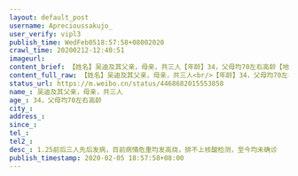 ```yaml
---
layout: default_post
username: Aprecioussakujo_
user_verify: vipl3
publish_time: WedFeb0518:57:58+08002020
crawl_time: 20200212-12:40:51
imageurl: 
content_brief: 【姓名】吴迪及其父亲，母亲，共三人【年龄】34，父母均70左右高龄【地址】武汉市 汉阳区芳草路18号十里景秀小区              目前安置在中原国际酒店      父母二人住在保成路保成社区【病情描述】1.25前后三人先后发病，目前病情危重均发高烧，排不上核酸检测，至今均未确诊【联系人】吴迪【 ...全文
content_full_raw: 【姓名】吴迪及其父亲，母亲，共三人<br/>【年龄】34，父母均70左右高龄<br/>【地址】武汉市汉阳区芳草路18号十里景秀小区目前安置在中原国际酒店<br/>     父母二人住在保成路保成社区<br/>【病情描述】1.25前后三人先后发病，目前病情危重均发高烧，排不上核酸检测，至今均未确诊<br/>【联系人】吴迪<br/>【电话】15607194213<br/>转自<ahref='/n/童之伟'>@童之伟</a>处🙏🙏
status_url: https://m.weibo.cn/status/4468682015553858
name_: 吴迪及其父亲，母亲，共三人
age_: 34，父母均70左右高龄
city_: 
address_: 
since_: 
tel_: 
tel2_: 
desc_: 1.25前后三人先后发病，目前病情危重均发高烧，排不上核酸检测，至今均未确诊
publish_timestamp: 2020-02-05 18:57:58+08:00
---
```

